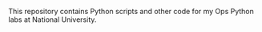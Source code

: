 This repository contains Python scripts and other code for my Ops Python labs at National University.
